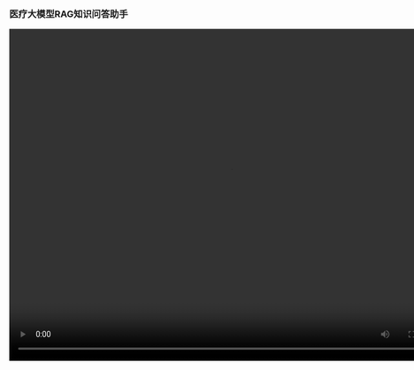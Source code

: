 ### 医疗大模型RAG知识问答助手
<video src="./show.mp4" autoplay="true" controls="controls" width="800" height="600"></video>
